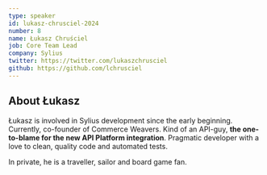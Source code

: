 ```yaml
---
type: speaker
id: lukasz-chrusciel-2024
number: 8
name: Łukasz Chruściel
job: Core Team Lead
company: Sylius
twitter: https://twitter.com/lukaszchrusciel
github: https://github.com/lchrusciel
---
```


## About Łukasz

Łukasz is involved in Sylius development since the early beginning. Currently, co-founder of Commerce Weavers. Kind of an API-guy, **the one-to-blame for the new API Platform integration**. Pragmatic developer with a love to clean, quality code and automated tests.

In private, he is a traveller, sailor and board game fan.